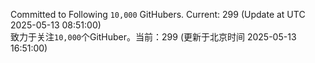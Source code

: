 Committed to Following `10,000` GitHubers. Current: <!-- FOLLOWING_COUNT -->299<!-- FOLLOWING_COUNT --> (Update at UTC <!-- LAST_UPDATED -->2025-05-13 08:51:00<!-- LAST_UPDATED -->)<br>
致力于关注`10,000`个GitHuber。当前：<!-- FOLLOWING_COUNT -->299<!-- FOLLOWING_COUNT --> (更新于北京时间 <!-- LAST_UPDATED_CST -->2025-05-13 16:51:00<!-- LAST_UPDATED_CST -->)

